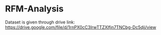 # RFM-Analysis
Dataset is given through drive link: https://drive.google.com/file/d/1rnPX0cC3IrwTTZXlfjn7TNCbg-Dc5djj/view
